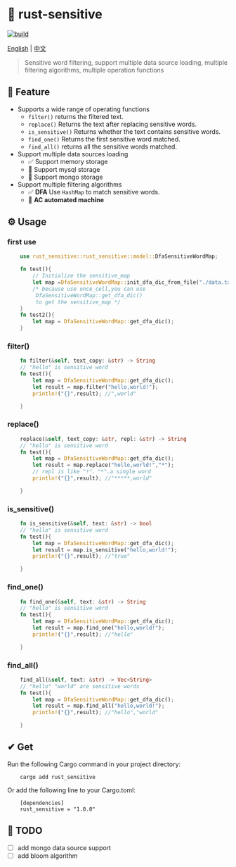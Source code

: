 # 🚫 rust-sensitive

[![build](https://img.shields.io/badge/build-1.00-brightgreen)](https://github.com/wqwqzzz/rust-sensitive)

[English](README.md) | [中文](README_ZH.md)

> Sensitive word filtering, support multiple data source loading, multiple filtering algorithms, multiple operation functions

## 🌟 Feature

- Supports a wide range of operating functions
    - `filter()` returns the filtered text.
    - `replace()` Returns the text after replacing sensitive words.
    - `is_sensitive()` Returns whether the text contains sensitive words.
    - `find_one()` Returns the first sensitive word matched.
    - `find_all()` returns all the sensitive words matched.
- Support multiple data sources loading
    - ✅ Support memory storage
    - 🔲 Support mysql storage
    - 🔲 Support mongo storage
- Support multiple filtering algorithms
    - ✅ **DFA** Use `HashMap` to match sensitive words.
    - 🔲 **AC automated machine**


## ⚙ Usage
### first use
```rust
    use rust_sensitive::rust_sensitive::model::DfaSensitiveWordMap;

    fn test(){
        // Initialize the sensitive_map
        let map =DfaSensitiveWordMap::init_dfa_dic_from_file("./data.txt");
        /* because use once_cell,you can use 
         DfaSensitiveWordMap::get_dfa_dic() 
         to get the sensitive_map */
    }
    fn test2(){
        let map = DfaSensitiveWordMap::get_dfa_dic();
    }
```
### filter()
```rust
    fn filter(&self, text_copy: &str) -> String
    // "hello" is sensitive word
    fn test(){
        let map = DfaSensitiveWordMap::get_dfa_dic();
        let result = map.filter("hello,world!");
        println!("{}",result); //",world"

    }
```
### replace()
```rust
    replace(&self, text_copy: &str, repl: &str) -> String
    // "hello" is sensitive word
    fn test(){
        let map = DfaSensitiveWordMap::get_dfa_dic();
        let result = map.replace("hello,world!","*");
        // repl is like "!"、"*".a single word
        println!("{}",result); //"*****,world"

    }
```
### is_sensitive()
```rust
    fn is_sensitive(&self, text: &str) -> bool
    // "hello" is sensitive word
    fn test(){
        let map = DfaSensitiveWordMap::get_dfa_dic();
        let result = map.is_sensitive("hello,world!");
        println!("{}",result); //"true"

    }
```

### find_one()
```rust
    fn find_one(&self, text: &str) -> String
    // "hello" is sensitive word
    fn test(){
        let map = DfaSensitiveWordMap::get_dfa_dic();
        let result = map.find_one("hello,world!");
        println!("{}",result); //"hello"

    }
```

### find_all()
```rust
    find_all(&self, text: &str) -> Vec<String>
    // "hello" "world" are sensitive words
    fn test(){
        let map = DfaSensitiveWordMap::get_dfa_dic();
        let result = map.find_all("hello,world!");
        println!("{}",result); //"hello","world"

    }
```

## ✔ Get

Run the following Cargo command in your project directory:
```
    cargo add rust_sensitive
```
Or add the following line to your Cargo.toml:
```
    [dependencies]
    rust_sensitive = "1.0.0"
```


## 

## 📌 TODO

- [ ] add mongo data source support
- [ ] add  bloom algorithm